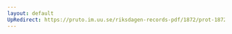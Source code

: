 ```yaml
---
layout: default
UpRedirect: https://pruto.im.uu.se/riksdagen-records-pdf/1872/prot-1872--fk--210.pdf
---
```


